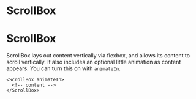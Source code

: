 ScrollBox
====

      
# ScrollBox

ScrollBox lays out content vertically via flexbox, and allows its content to scroll vertically. It also includes an optional little animation as content appears. You can turn this on with `animateIn`.

```
<ScrollBox animateIn>
  <!-- content -->
</ScrollBox>
```

